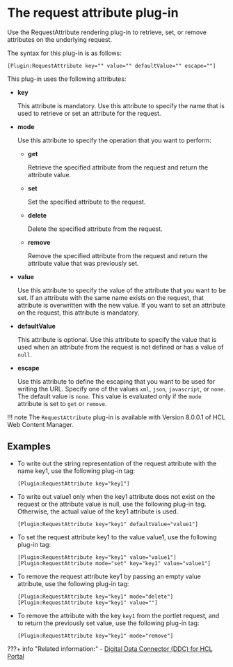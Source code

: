 # The request attribute plug-in

Use the RequestAttribute rendering plug-in to retrieve, set, or remove attributes on the underlying request.

The syntax for this plug-in is as follows:

```
[Plugin:RequestAttribute key="" value="" defaultValue="" escape=""]
```

This plug-in uses the following attributes:

-   **key**

    This attribute is mandatory. Use this attribute to specify the name that is used to retrieve or set an attribute for the request.

-   **mode**

    Use this attribute to specify the operation that you want to perform:

    -   **get**

        Retrieve the specified attribute from the request and return the attribute value.

    -   **set**

        Set the specified attribute to the request.

    -   **delete**

        Delete the specified attribute from the request.

    -   **remove**

        Remove the specified attribute from the request and return the attribute value that was previously set.

-   **value**

    Use this attribute to specify the value of the attribute that you want to be set. If an attribute with the same name exists on the request, that attribute is overwritten with the new value. If you want to set an attribute on the request, this attribute is mandatory.

-   **defaultValue**

    This attribute is optional. Use this attribute to specify the value that is used when an attribute from the request is not defined or has a value of `null`.

-   **escape**

    Use this attribute to define the escaping that you want to be used for writing the URL. Specify one of the values `xml`, `json`, `javascript`, or `none`. The default value is `none`. This value is evaluated only if the `mode` attribute is set to `get` or `remove`.


!!! note
    The `RequestAttribute` plug-in is available with Version 8.0.0.1 of HCL Web Content Manager.

## Examples

-   To write out the string representation of the request attribute with the name key1, use the following plug-in tag:

    ```
    [Plugin:RequestAttribute key="key1"]
    ```

-   To write out value1 only when the key1 attribute does not exist on the request or the attribute value is null, use the following plug-in tag. Otherwise, the actual value of the key1 attribute is used.

    ```
    [Plugin:RequestAttribute key="key1" defaultValue="value1"]
    ```

-   To set the request attribute key1 to the value value1, use the following plug-in tag:

    ```
    [Plugin:RequestAttribute key="key1" value="value1"]
    [Plugin:RequestAttribute mode="set" key="key1" value="value1"]
    ```

-   To remove the request attribute key1 by passing an empty value attribute, use the following plug-in tag:

    ```
    [Plugin:RequestAttribute key="key1" mode="delete"]
    [Plugin:RequestAttribute key="key1" value=""]
    ```

-   To remove the attribute with the key `key1` from the portlet request, and to return the previously set value, use the following plug-in tag:

    ```
    [Plugin:RequestAttribute key="key1" mode="remove"]
    ```


???+ info "Related information:"
    - [Digital Data Connector \(DDC\) for HCL Portal](../../../../../../../../extend_dx/ddc/index.md)

